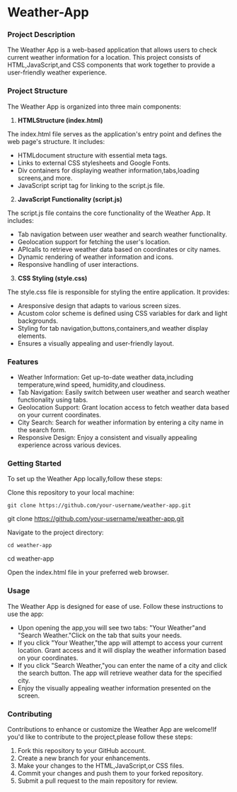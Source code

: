 # Weather-App
### Project Description ###

The Weather App is a web-based application that allows users to check current weather information for a location. This project consists of HTML,JavaScript,and CSS components that work together to provide a user-friendly weather experience.

### Project Structure ###

The Weather App is organized into three main components:

1. **HTMLStructure (index.html)**

The index.html file serves as the application's entry point and defines the web page's structure. It includes:

- HTMLdocument structure with essential meta tags.
- Links to external CSS stylesheets and Google Fonts.
- Div containers for displaying weather information,tabs,loading screens,and more.
- JavaScript script tag for linking to the script.js file.
2. **JavaScript Functionality (script.js)**

The script.js file contains the core functionality of the Weather App. It includes:

- Tab navigation between user weather and search weather functionality.
- Geolocation support for fetching the user's location.
- APIcalls to retrieve weather data based on coordinates or city names.
- Dynamic rendering of weather information and icons.
- Responsive handling of user interactions.
3. **CSS Styling (style.css)**

The style.css file is responsible for styling the entire application. It provides:

- Aresponsive design that adapts to various screen sizes.
- Acustom color scheme is defined using CSS variables for dark and light backgrounds.
- Styling for tab navigation,buttons,containers,and weather display elements.
- Ensures a visually appealing and user-friendly layout.

### Features ###

- Weather Information: Get up-to-date weather data,including temperature,wind speed, humidity,and cloudiness.
- Tab Navigation: Easily switch between user weather and search weather functionality using tabs.
- Geolocation Support: Grant location access to fetch weather data based on your current coordinates.
- City Search: Search for weather information by entering a city name in the search form.
- Responsive Design: Enjoy a consistent and visually appealing experience across various devices.

### Getting Started ###

To set up the Weather App locally,follow these steps:

Clone this repository to your local machine:

`git clone https://github.com/your-username/weather-app.git`

git clone https://github.com/your-username/weather-app.git

Navigate to the project directory:

`cd weather-app`

cd weather-app

Open the index.html file in your preferred web browser.

### Usage ###

The Weather App is designed for ease of use. Follow these instructions to use the app:

- Upon opening the app,you will see two tabs: "Your Weather"and "Search Weather."Click on the tab that suits your needs.
- If you click "Your Weather,"the app will attempt to access your current location. Grant access and it will display the weather information based on your coordinates.
- If you click "Search Weather,"you can enter the name of a city and click the search button. The app will retrieve weather data for the specified city.
- Enjoy the visually appealing weather information presented on the screen.

### Contributing ###

Contributions to enhance or customize the Weather App are welcome!If you'd like to contribute to the project,please follow these steps:

1. Fork this repository to your GitHub account.
1. Create a new branch for your enhancements.
1. Make your changes to the HTML,JavaScript,or CSS files.
1. Commit your changes and push them to your forked repository.
1. Submit a pull request to the main repository for review.

